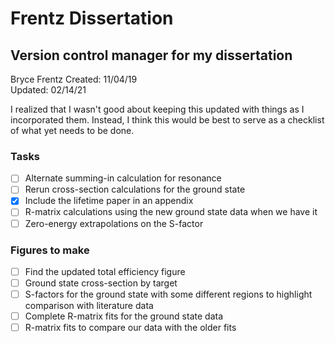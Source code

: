# Frentz Dissertation
## Version control manager for my dissertation
Bryce Frentz
Created: 11/04/19  
Updated: 02/14/21


I realized that I wasn't good about keeping this updated with things as I incorporated them. Instead, I think this would be best to serve as a checklist of what yet needs to be done.

### Tasks
- [ ] Alternate summing-in calculation for resonance
- [ ] Rerun cross-section calculations for the ground state
- [x] Include the lifetime paper in an appendix
- [ ] R-matrix calculations using the new ground state data when we have it
- [ ] Zero-energy extrapolations on the S-factor

### Figures to make
- [ ] Find the updated total efficiency figure
- [ ] Ground state cross-section by target
- [ ] S-factors for the ground state with some different regions to highlight comparison with literature data
- [ ] Complete R-matrix fits for the ground state data
- [ ] R-matrix fits to compare our data with the older fits
